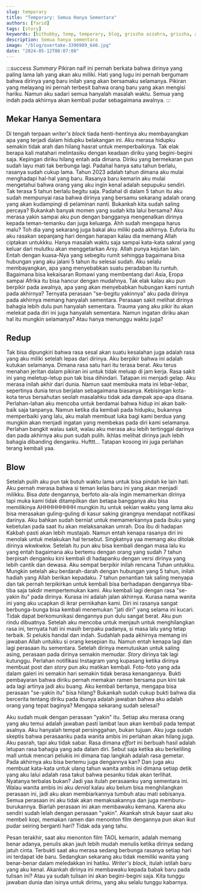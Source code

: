 ```yaml
---
slug: temporary
title: "Temporary: Semua Hanya Sementara"
authors: [farid]
tags: [story]
keywords: [bithubby, temp, temporary, blog, griszha azzahra, griszha, azzahra]
description: Semua hanya sementara
image: "/blog/overtake-3396909_640.jpg"
date: "2024-05-12T08:07:00"
---
```


:::success _Summary_
Pikiran naif ini pernah berkata bahwa dirinya yang paling lama lah yang akan aku miliki. Hati yang lugu ini pernah bergumam bahwa dirinya yang baru inilah yang akan bersamaku selamanya. Pikiran yang melayang ini pernah terbesit bahwa orang baru yang akan mengisi hariku. Namun aku sadari semua hanyalah masalah waktu. Semua yang indah pada akhirnya akan kembali pudar sebagaimana awalnya.
:::

<!-- truncate -->

## Mekar Hanya Sementara

Di tengah terpaan _writer's block_ tiada henti-hentinya aku membayangkan apa yang terjadi dalam hidupku belakangan ini. Aku merasa hidupku semakin tidak arah dan hilang hasrat untuk memperbaikinya. Tak elak berapa kali matahari melintasiku dengan keadaan diriku yang begini-begini saja. Kepingan diriku hilang entah ada dimana. Diriku yang bermekaran pun sudah layu mati tak berbunga lagi. Padahal hanya satu tahun berlalu, rasanya sudah cukup lama. Tahun 2023 adalah tahun dimana aku mulai menghadapi hal-hal yang baru. Rasanya baru kemarin aku mulai mengetahui bahwa orang yang aku ingin kenal adalah sepupuku sendiri. Tak terasa 5 tahun berlalu begitu saja. Padahal di dalam 5 tahun itu aku sudah mempunyai rasa bahwa dirinya yang bersamu sekarang adalah orang yang akan kudampingi di pelaminan nanti. Bukankah kita sudah saling percaya? Bukankah banyak momen yang sudah kita lalui bersama? Aku merasa yakin sampai aku pun dengan bangganya mengenalkan dirinya kepada teman-temanku dan juga keluarga. Ahh sudah mengapa harus malu? Toh dia yang sekarang juga bakal aku miliki pada akhirnya. Euforia itu aku rasakan sepanjang hari dengan harapan kalau dia memang Allah ciptakan untukkku. Hanya masalah waktu saja sampai kata-kata sakral yang keluar dari mulutku akan menggetarkan Arsy. Allah punya kejutan lain. Entah dengan kuasa-Nya yang sebegitu rumit sehingga bagaimana bisa hubungan yang aku jalani 5 tahun itu selesai sudah. Aku selalu membayangkan, apa yang menyebabkan suatu peradaban itu runtuh. Bagaimana bisa kekaisaran Romawi yang membentang dari Asia, Eropa sampai Afrika itu bisa hancur dengan mudahnya. Tak elak kalau aku pun berpikir pada awalnya, apa yang akan menyebabkan hubungan kami runtuh pada akhirnya? Ternyata perasaan "se-begitu yakinnya" aku pada dirinya pada akhirnya memang hanyalah sementara. Perasaan sakit melihat dirinya bahagia lebih dulu pun hanyalah sementara. Trauma yang aku pikir itu akan melekat pada diri ini juga hanyalah sementara. Namun ingatan diriku akan hal itu mungkin selamanya? Atau hanya menunggu waktu juga?

## Redup

Tak bisa dipungkiri bahwa rasa sesal akan suatu kesalahan juga adalah rasa yang aku miliki setelah lepas dari dirinya. Aku berpikir bahwa ini adalah kutukan selamanya. Dimana rasa satu hari itu terasa berat. Aku terus menahan jeritan dalam pikiran ini untuk tidak meluap di jam kerja. Rasa sakit ini yang meletup-letup pun tak bisa dihindari. Tatapan ini menjadi gelap. Aku merasa inilah akhir dari dunia. Namun saat membuka mata ini lebar-lebar, sepertinya dunia terus berjalan sebagaimana biasanya. Kebisingan kota-kota terus bersahutan seolah masalahku tidak ada dampak apa-apa disana. Perlahan-lahan aku mencoba untuk berdamai bahwa hidup ini akan baik-baik saja tanpanya. Namun ketika dia kembali pada hidupku, bukannya memperbaiki yang lalu, aku malah membuat luka bagi kami berdua yang mungkin akan menjadi ingatan yang membekas pada diri kami selamanya. Perlahan bangkit walau sakit, walau aku merasa aku lebih tertinggal darinya dan pada akhirnya aku pun sudah pulih. Ikhlas melihat dirinya jauh lebih bahagia dibanding denganku. Hufttt... Tatapan kosong ini juga perlahan terang kembali yaa.

## Blow

Setelah pulih aku pun tak butuh waktu lama untuk bisa pindah ke lain hati. Aku pernah merasa bahwa si teman kelas baru ini yang akan menjadi milikku. Bisa _date_ dengannya, berfoto ala-ala ingin memamerkan dirinya tapi muka kami tidak ditampilkan dan betapa bangganya aku bisa memilikinya AHHHHHHHHH mungkin itu untuk sekian waktu yang lama aku bisa merasakan guling-guling di kasur saking girangnya mendapat notifikasi darinya. Aku bahkan sudah berniat untuk memamerkannya pada ibuku yang kebetulan pada saat itu akan melaksanakan umrah. Doa ibu di hadapan Kakbah pasti akan lebih mustajab. Namun entah kenapa rasanya diri ini menolak untuk melakukan hal tersebut. Singkatnya yaa memang aku ditolak dirinya wkwkwkw. Setelah itu pun aku bisa kembali dengan masa lalu ku yang entah bagaimana aku bertemu dengan orang yang sudah 7 tahun berpisah denganku kini kembali di hadapanku dengan versi dirinya yang lebih cantik dan dewasa. Aku sempat berpikir inilah rencana Tuhan untukku. Mungkin setelah aku berdarah-darah dengan hubungan yang 5 tahun, inilah hadiah yang Allah berikan kepadaku. 7 tahun penantian tak saling menyapa dan tak pernah terpikirkan untuk kembali bisa berhadapan dengannya tiba-tiba saja takdir mempertemukan kami. Aku kembali lagi dengan rasa "se-yakin itu" pada dirinya. Kurasa ini adalah jalan akhirnya. Kurasa nama wanita ini yang aku ucapkan di ikrar pernikahan kami. Diri ini rasanya sangat berbunga-bunga bisa kembali menemukan "jati diri" yang selama ini kucari. Tidak dapat berkomunikasi dengannya pun dulu sangat berat. Aku pun rindu dibuatnya. Setelah aku mencoba untuk menjauh untuk menghilangkan rasa ini, ternyata hati ini masih berpaku padanya, si masa lalu yang tetap terbaik. Si pelukis handal dan indah. Sudahlah pada akhirnya memang ini jawaban Allah untukku si orang kesepian itu. Namun entah kenapa lagi dan lagi perasaan itu sementara. Setelah dirinya memutuskan untuk saling asing, perasaan pada dirinya semakin memudar. _Story_ dirinya tak lagi kutunggu. Perlahan notifikasi Instagram yang kupasang ketika dirinya membuat post dan _story_ pun aku matikan kembali. Foto-foto yang ada dalam galeri ini semakin hari semakin tidak berasa kenangannya. Bukti pembayaran bahwa diriku pernah memakan ramen bersama pun kini tak ada lagi artinya jadi aku buang. Aku kembali bertanya, mengapa bisa perasaan "se-yakin itu" bisa hilang? Bukankah sudah cukup bukti bahwa dia bercerita tentang diriku pada ibunya adalah jawaban bahwa aku adalah orang yang tepat baginya? Mengapa sekarang sudah selesai?

Aku sudah muak dengan perasaan "yakin" itu. Setiap aku merasa orang yang aku temui adalah jawaban pasti lambat laun akan kembali pada tempat asalnya. Aku hanyalah tempat persinggahan, bukan tujuan. Aku juga sudah skeptis bahwa perasaanku pada wanita ambis ini perlahan akan hilang juga. Aku pasrah, tapi aku tidak sabar. Rasa dimana _effort_ ini berbuah hasil adalah letupan rasa bahagia yang ada dalam diri. Sebut saja ketika aku berkeliling mall untuk mencari pelukis ini dimana tiap langkah adalah rasa gemetar. Pada akhirnya aku bisa bertemu juga dengannya kan? Dan juga aku membuat kata-kata untuk ulang tahun wanita ambis ini dimana setiap detik yang aku lalui adalah rasa takut bahwa pesanku tidak akan terlihat. Nyatanya terbalas bukan? Jadi yaa itulah perasaanku yang sementara ini. Walau wanita ambis ini aku _denial_ kalau aku belum bisa menghilangkan perasaan ini, jadi aku akan membiarkannya tumbuh atau mati sebisanya. Semua perasaan ini aku tidak akan memaksakannya dan juga memburu-burukannya. Biarlah perasaan ini akan membawaku kemana. Karena aku sendiri sudah lelah dengan perasaan "yakin". Akankah struk bayar saat aku membeli kopi, memakan ramen dan menonton film dengannya pun akan ikut pudar seiring berganti hari? Tidak ada yang tahu.

Pesan terakhir, saat aku menonton film TAOL kemarin, adalah memang benar adanya, penulis akan jauh lebih mudah menulis ketika dirinya sedang jatuh cinta. Terbukti saat aku merasa sedang berbunga rasanya setiap hari ini terdapat ide baru. Sedangkan sekarang aku tidak memiliki wanita yang benar-benar dalam meledakkan ini hatiku. _Writer's block_, itulah istilah baru yang aku kenal. Akankah dirinya ini membawaku kepada babak baru pada tulisan ini? Atau ya sudah tulisan ini akan begini-begini saja. Kita tunggu jawaban dunia dan isinya untuk dirimu, yang aku selalu tunggu kabarnya.
